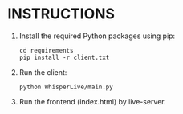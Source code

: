 # INSTRUCTIONS

1. Install the required Python packages using pip:

    ```
    cd requirements
    pip install -r client.txt
    ```

2. Run the client:

    ```
    python WhisperLive/main.py
    ```
3. Run the frontend (index.html) by live-server.


